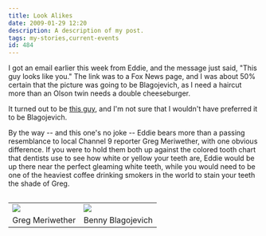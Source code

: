 ```yaml
---
title: Look Alikes
date: 2009-01-29 12:20
description: A description of my post.
tags: my-stories,current-events
id: 484
---
```

I got an email earlier this week from Eddie, and the message just said, "This guy looks like you."  The link was to a Fox News page, and I was about 50% certain that the picture was going to be Blagojevich, as I need a haircut more than an Olson twin needs a double cheeseburger.  

It turned out to be <a href="http://www.foxnews.com/story/0,2933,483447,00.html" target="_blank">this guy</a>, and I'm not sure that I wouldn't have preferred it to be Blagojevich.

By the way -- and this one's no joke -- Eddie bears more than a passing resemblance to local Channel 9 reporter Greg Meriwether, with one obvious difference.  If you were to hold them both up against the colored tooth chart that dentists use to see how white or yellow your teeth are, Eddie would be up there near the perfect gleaming white teeth, while you would need to be one of the heaviest coffee drinking smokers in the world to stain your teeth the shade of Greg. 

<table cellpadding="6" align="right"><tr>
	<td><img src="/img/gregmeriwether.jpg"></td>
	<td><img src="/img/benneedshaircut.jpg"></td>
</tr><tr>
	<td class="caption">Greg Meriwether</td>
	<td class="caption">Benny Blagojevich</td>
</tr></table>
